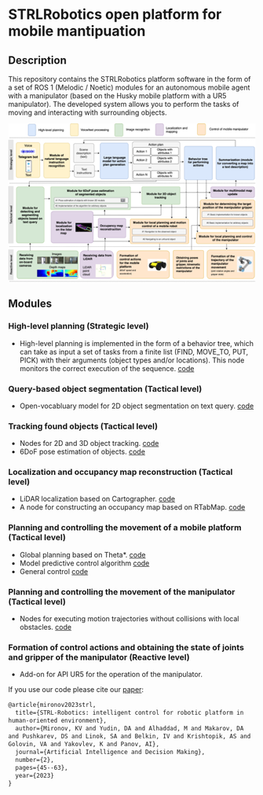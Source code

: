 # STRLRobotics open platform for mobile mantipuation

## Description

This repository contains the STRLRobotics platform software in the form of a set of ROS 1 (Melodic / Noetic) modules for an autonomous mobile agent with a manipulator (based on the Husky mobile platform with a UR5 manipulator). The developed system allows you to perform the tasks of moving and interacting with surrounding objects.

![SRTLRobotics architecture](https://github.com/cog-model/STRLRobotics/blob/main/assets/LLMObjectSorter%20Pipeline-STRLRobotics_en.png)

## Modules

### High-level planning (Strategic level)

- High-level planning is implemented in the form of a behavior tree, which can take as input a set of tasks from a finite list (FIND, MOVE_TO, PUT, PICK) with their arguments (object types and/or locations). This node monitors the correct execution of the sequence. [code](BT_task_manager)

### Query-based object segmentation (Tactical level)

- Open-vocabluary model for 2D object segmentation on text query. [code](skillbot_segmentation/src/openseed_src)

### Tracking found objects (Tactical level)

- Nodes for 2D and 3D object tracking. [code](tracking/skillbot_3d_tracking/src/husky_tidy_bot_cv)
- 6DoF pose estimation of objects. [code](tracking/skillbot_3d_tracking/src/husky_tidy_bot_cv)

### Localization and occupancy map reconstruction (Tactical level)

- LiDAR localization based on Cartographer. [code](https://github.com/cog-model/slam-cartographer-and-rtabmap/tree/18347232fbcdafc5f237301e043a9ff765f77f41)
- A node for constructing an occupancy map based on RTabMap. [code](https://github.com/cog-model/slam-cartographer-and-rtabmap/tree/18347232fbcdafc5f237301e043a9ff765f77f41)

### Planning and controlling the movement of a mobile platform (Tactical level)

- Global planning based on Theta*. [code](planning)
- Model predictive control algorithm [code](control/mpc_planner)
- General control [code](control/control_mobile_robot)

### Planning and controlling the movement of the manipulator (Tactical level)

- Nodes for executing motion trajectories without collisions with local obstacles. [code](manipulator)

### Formation of control actions and obtaining the state of joints and gripper of the manipulator (Reactive level)

- Add-on for API UR5 for the operation of the manipulator.

If you use our code please cite our [paper](https://www.mathnet.ru/eng/iipr/y2023/i2/p45):

```
@article{mironov2023strl,
  title={STRL-Robotics: intelligent control for robotic platform in human-oriented environment},
  author={Mironov, KV and Yudin, DA and Alhaddad, M and Makarov, DA and Pushkarev, DS and Linok, SA and Belkin, IV and Krishtopik, AS and Golovin, VA and Yakovlev, K and Panov, AI},
  journal={Artificial Intelligence and Decision Making},
  number={2},
  pages={45--63},
  year={2023}
}
```

